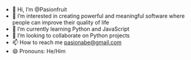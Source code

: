 - 👋 Hi, I’m @Pasionfruit
- 👀 I’m interested in creating powerful and meaningful software where people can improve their quality of life
- 🌱 I’m currently learning Python and JavaScript
- 💞️ I’m looking to collaborate on Python projects
- 📫 How to reach me pasionabe@gmail.com
- 😄 Pronouns: He/Him

<!---
Pasionfruit/Pasionfruit is a ✨ special ✨ repository because its `README.md` (this file) appears on your GitHub profile.
You can click the Preview link to take a look at your changes.
--->
